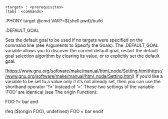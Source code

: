 ```
<target> : <prerequisites> 
[tab]  <commands>

```


.PHONY  target
@cmd
VAR?=${shell pwd}/build


.DEFAULT_GOAL


Sets the default goal to be used if no targets were specified on the command line (see Arguments to Specify the Goals). The .DEFAULT_GOAL variable allows you to discover the current default goal, restart the default goal selection algorithm by clearing its value, or to explicitly set the default goal. 



[https://www.gnu.org/software/make/manual/html_node/Setting.html(https://www.gnu.org/software/make/manual/html_node/Setting.html)
If you’d like a variable to be set to a value only if it’s not already set, then you can use the shorthand operator ‘?=’ instead of ‘=’. These two settings of the variable ‘FOO’ are identical (see The origin Function):

FOO ?= bar
and

ifeq ($(origin FOO), undefined)
FOO = bar
endif

